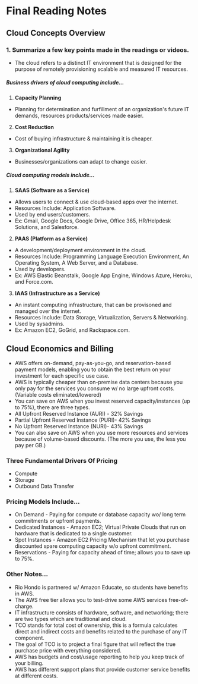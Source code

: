 # Final Reading Notes
## Cloud Concepts Overview
### 1. Summarize a few key points made in the readings or videos.
- The cloud refers to a distinct IT environment that is designed for the purpose of remotely provisioning scalable and measured IT resources.
##### Business drivers of cloud computing include... 
1. **Capacity Planning**
- Planning for determination and furfillment of an organization's future IT demands, resources products/services made easier.
2. **Cost Reduction**
- Cost of buying infrastructure & maintaining it is cheaper.
3. **Organizational Agility**
- Businesses/organizations can adapt to change easier.
##### Cloud computing models include...
1. **SAAS (Software as a Service)**
- Allows users to connect & use cloud-based apps over the internet.
- Resources Include: Application Software.
- Used by end users/customers.
- Ex: Gmail, Google Docs, Google Drive, Office 365, HR/Helpdesk Solutions, and Salesforce.
2. **PAAS (Platform as a Service)**
- A development/deployment environment in the cloud.
- Resources Include: Programming Language Execution Environment, An Operating System, A Web Server, and a Database.
- Used by developers.
- Ex: AWS Elastic Beanstalk, Google App Engine, Windows Azure, Heroku, and Force.com.
3. **IAAS (Infrastructure as a Service)**
- An instant computing infrastructure, that can be provisoned and managed over the internet.
- Resources Include: Data Storage, Virtualization, Servers & Networking.
- Used by sysadmins.
- Ex: Amazon EC2, GoGrid, and Rackspace.com.
## Cloud Economics and Billing
- AWS offers on-demand, pay-as-you-go, and reservation-based payment models, enabling you to obtain the best return on your investment for each specific use case.
- AWS is typically cheaper than on-premise data centers because you only pay for the services you consume w/ no large upfront costs. (Variable costs eliminated/lowered)
- You can save on AWS when you invest reserved capacity/instances (up to 75%), there are three types.
- All Upfront Reserved Instance (AURI) - 32% Savings
- Partial Upfront Reserved Instance (PURI)- 42% Savings
- No Upfront Reserved Instance (NURI)- 43% Savings
- You can also save on AWS when you use more resources and services because of volume-based discounts. (The more you use, the less you pay per GB.)
### Three Fundamental Drivers Of Pricing
- Compute
- Storage
- Outbound Data Transfer
### Pricing Models Include...
- On Demand - Paying for compute or database capacity wo/ long term commitments or upfront payments.
- Dedicated Instances - Amazon EC2; Virtual Private Clouds that run on hardware that is dedicated to a single customer.
- Spot Instances - Amazon EC2 Pricing Mechanism that let you purchase discounted spare computing capacity w/o upfront commitment. 
- Reservations - Paying for capacity ahead of time; allows you to save up to 75%.
### Other Notes...
- Rio Hondo is partnered w/ Amazon Educate, so students have benefits in AWS.
- The AWS free tier allows you to test-drive some AWS services free-of-charge.
- IT infrastructure consists of hardware, software, and networking; there are two types which are traditional and cloud.
- TCO stands for total cost of ownership, this is a formula calculates direct and indirect costs and benefits related to the purchase of any IT component. 
- The goal of TCO is to project a final figure that will reflect the true purchase price with everything considered.
- AWS has budgets and cost/usage reporting to help you keep track of your billing.
- AWS has different support plans that provide customer service benefits at different costs.
